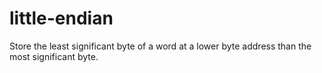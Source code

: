 # little-endian

Store the least significant byte of a word at a
lower byte address than the most significant byte. 

